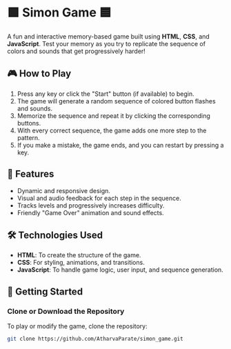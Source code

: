 # 🟩 Simon Game 🟦

A fun and interactive memory-based game built using **HTML**, **CSS**, and **JavaScript**. Test your memory as you try to replicate the sequence of colors and sounds that get progressively harder!

## 🎮 How to Play
1. Press any key or click the "Start" button (if available) to begin.
2. The game will generate a random sequence of colored button flashes and sounds.
3. Memorize the sequence and repeat it by clicking the corresponding buttons.
4. With every correct sequence, the game adds one more step to the pattern.
5. If you make a mistake, the game ends, and you can restart by pressing a key.

## 🌟 Features
- Dynamic and responsive design.
- Visual and audio feedback for each step in the sequence.
- Tracks levels and progressively increases difficulty.
- Friendly "Game Over" animation and sound effects.

## 🛠️ Technologies Used
- **HTML**: To create the structure of the game.
- **CSS**: For styling, animations, and transitions.
- **JavaScript**: To handle game logic, user input, and sequence generation.

## 🚀 Getting Started
### Clone or Download the Repository
To play or modify the game, clone the repository:

```bash
git clone https://github.com/AtharvaParate/simon_game.git
